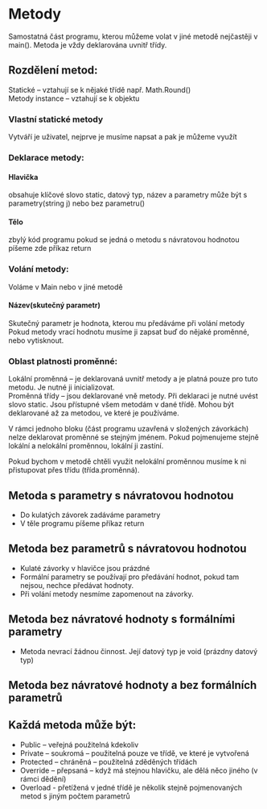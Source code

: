# Metody
Samostatná část programu, kterou můžeme volat v jiné metodě nejčastěji v main(). Metoda je vždy deklarována uvnitř třídy.

## Rozdělení metod:
Statické – vztahují se k nějaké třídě např. Math.Round() <br>
Metody instance – vztahují se k objektu 

### Vlastní statické metody
Vytváří je uživatel, nejprve je musíme napsat a pak je můžeme využít

### Deklarace metody:
#### Hlavička 
obsahuje klíčové slovo static, datový typ, název a parametry
může být s parametry(string j) nebo bez parametru() 
#### Tělo
zbylý kód programu
pokud se jedná o metodu s návratovou hodnotou píšeme zde příkaz return
### Volání metody:
Voláme v Main nebo v jiné metodě
#### Název(skutečný parametr)
Skutečný parametr je hodnota, kterou mu předáváme při volání metody
Pokud metody vrací hodnotu musíme ji zapsat buď do nějaké proměnné, nebo vytisknout.
### Oblast platnosti proměnné:
Lokální proměnná – je deklarovaná uvnitř metody a je platná pouze pro tuto metodu. Je nutné ji inicializovat. <br>
Proměnná třídy – jsou deklarované vně metody. Při deklaraci je nutné uvést slovo static. Jsou přístupné všem metodám v dané třídě. Mohou být deklarované až za metodou, ve které je používáme. 

V rámci jednoho bloku (část programu uzavřená v složených závorkách) nelze deklarovat proměnné se stejným jménem. Pokud pojmenujeme stejně lokální a nelokální proměnnou, lokální ji zastíní. 

Pokud bychom v metodě chtěli využit nelokální proměnnou musíme k ni přistupovat přes třídu (třída.proměnná).

## Metoda s parametry s návratovou hodnotou
- Do kulatých závorek zadáváme parametry 
- V těle programu píšeme příkaz return

## Metoda bez parametrů s návratovou hodnotou
- Kulaté závorky v hlavičce jsou prázdné
- Formální parametry se používají pro předávání hodnot, pokud tam nejsou, nechce předávat hodnoty.
- Při volání metody nesmíme zapomenout na závorky.

## Metoda bez návratové hodnoty s formálními parametry
- Metoda nevrací žádnou činnost. Její datový typ je void (prázdny datový typ)

## Metoda bez návratové hodnoty a bez formálních parametrů

## Každá metoda může být:
- Public – veřejná použitelná kdekoliv
- Private – soukromá – použitelná pouze ve třídě, ve které je vytvořená
- Protected – chráněná – použitelná zděděných třídách
- Override – přepsaná – když má stejnou hlavičku, ale dělá něco jiného (v rámci dědění)
- Overload  - přetížená v jedné třídě je několik stejně pojmenovaných metod s jiným počtem parametrů
